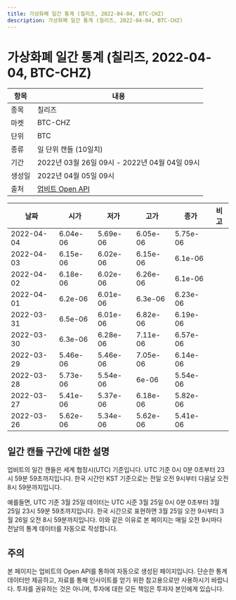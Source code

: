 ```yaml
---
title: 가상화폐 일간 통계 (칠리즈, 2022-04-04, BTC-CHZ)
description: 가상화폐 일간 통계 (칠리즈, 2022-04-04, BTC-CHZ)
---
```



가상화폐 일간 통계 (칠리즈, 2022-04-04, BTC-CHZ)
===

|항목|내용|
|--|--|
|종목|칠리즈|
|마켓|BTC-CHZ|
|단위|BTC|
|종류|일 단위 캔들 (10일치)|
|기간|2022년 03월 26일 09시 - 2022년 04월 04일 09시|
|생성일|2022년 04월 05일 09시|
|출처|[업비트 Open API](https://docs.upbit.com)|


|날짜|시가|저가|고가|종가|비고|
|--|--|--|--|--|--|
|2022-04-04|6.04e-06|5.69e-06|6.05e-06|5.75e-06|    |
|2022-04-03|6.15e-06|6.02e-06|6.15e-06|6.1e-06|    |
|2022-04-02|6.18e-06|6.02e-06|6.26e-06|6.1e-06|    |
|2022-04-01|6.2e-06|6.01e-06|6.3e-06|6.23e-06|    |
|2022-03-31|6.5e-06|6.01e-06|6.82e-06|6.19e-06|    |
|2022-03-30|6.3e-06|6.28e-06|7.11e-06|6.57e-06|    |
|2022-03-29|5.46e-06|5.46e-06|7.05e-06|6.14e-06|    |
|2022-03-28|5.73e-06|5.54e-06|6e-06|5.54e-06|    |
|2022-03-27|5.41e-06|5.37e-06|6.18e-06|5.82e-06|    |
|2022-03-26|5.62e-06|5.34e-06|5.62e-06|5.41e-06|    |


일간 캔들 구간에 대한 설명
---


업비트의 일간 캔들은 세계 협정시(UTC) 기준입니다. 
UTC 기준 0시 0분 0초부터 23시 59분 59초까지입니다. 
한국 시간인 KST 기준으로는 전일 오전 9시부터 다음날 오전 8시 59분까지입니다. 


예를들면, UTC 기준 3월 25일 데이터는 UTC 시준 3월 25일 0시 0분 0초부터 3월 25일 23시 59분 59초까지입니다. 
한국 시간으로 표현하면 3월 25일 오전 9시부터 3월 26일 오전 8시 59분까지입니다. 
이와 같은 이유로 본 페이지는 매일 오전 9시마다 전날의 통계 데이터를 자동으로 작성합니다. 


주의
---


본 페이지는 업비트의 Open API를 통하여 자동으로 생성된 페이지입니다. 
단순한 통계 데이터만 제공하고, 자료를 통해 인사이트를 얻기 위한 참고용으로만 사용하시기 바랍니다. 
투자를 권유하는 것은 아니며, 투자에 대한 모든 책임은 투자자 본인에게 있습니다. 
